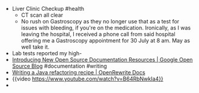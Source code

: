 - Liver Clinic Checkup #health
	- CT scan all clear
	- No rush on Gastroscopy as they no longer use that as a test for issues with bleeding, if you're on the medication. Ironically, as I was leaving the hospital, I received a phone call from said hospital offering me a Gastroscopy appointment for 30 July at 8 am. May as well take it.
- Lab tests reported my high-
- [Introducing New Open Source Documentation Resources | Google Open Source Blog](https://opensource.googleblog.com/2025/05/introducing-new-open-source-documentation-resources.html) #documentation #writing
- [Writing a Java refactoring recipe | OpenRewrite Docs](https://docs.openrewrite.org/authoring-recipes/writing-a-java-refactoring-recipe)
- {{video https://www.youtube.com/watch?v=B64RbNwkIa4}}
-